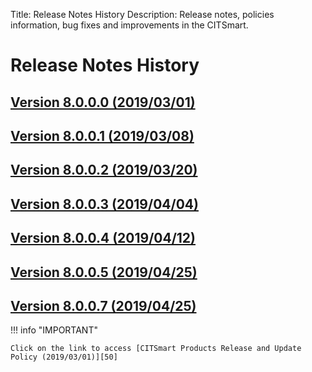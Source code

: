Title: Release Notes History
Description: Release notes, policies information, bug fixes and improvements in the CITSmart.

# Release Notes History

## [Version 8.0.0.0 (2019/03/01)][1]
## [Version 8.0.0.1 (2019/03/08)][2]
## [Version 8.0.0.2 (2019/03/20)][3]
## [Version 8.0.0.3 (2019/04/04)][4]
## [Version 8.0.0.4 (2019/04/12)][5]
## [Version 8.0.0.5 (2019/04/25)][6]
## [Version 8.0.0.7 (2019/04/25)][7]

!!! info "IMPORTANT"

    Click on the link to access [CITSmart Products Release and Update Policy (2019/03/01)][50]


[1]:release-notes/version-8.0.0.0.md
[2]:release-notes/version-8.0.0.1.md
[3]:release-notes/version-8.0.0.2.md
[4]:release-notes/version-8.0.0.3.md
[5]:release-notes/version-8.0.0.4.md
[6]:release-notes/version-8.0.0.5.md
[7]:release-notes/version-8.0.0.7.md
[50]:release-notes/release-policy.md
